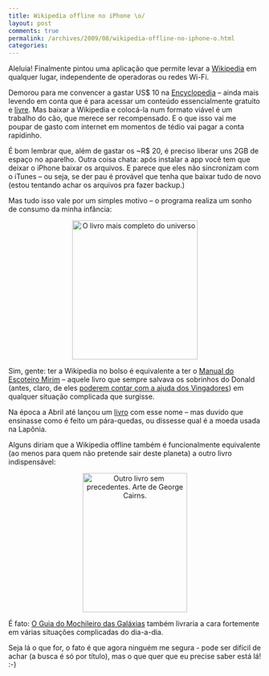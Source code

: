 ```yaml
---
title: Wikipedia offline no iPhone \o/
layout: post
comments: true
permalink: /archives/2009/08/wikipedia-offline-no-iphone-o.html
categories:
---
```

Aleluia! Finalmente pintou uma aplicação que permite levar a [Wikipedia][1] em qualquer lugar, independente de operadoras ou redes Wi-Fi.

Demorou para me convencer a gastar US$ 10 na [Encyclopedia][2] &#8211; ainda mais levendo em conta que é para acessar um conteúdo essencialmente gratuito e [livre][3]. Mas baixar a Wikipedia e colocá-la num formato viável é um trabalho do cão, que merece ser recompensado. E o que isso vai me poupar de gasto com internet em momentos de tédio vai pagar a conta rapidinho.

É bom lembrar que, além de gastar os ~R$ 20, é preciso liberar uns 2GB de espaço no aparelho. Outra coisa chata: após instalar a app você tem que deixar o iPhone baixar os arquivos. E parece que eles não sincronizam com o iTunes &#8211; ou seja, se der pau é provável que tenha que baixar tudo de novo (estou tentando achar os arquivos pra fazer backup.)

Mas tudo isso vale por um simples motivo &#8211; o programa realiza um sonho de consumo da minha infância:

<p style="text-align: center">
  <a title="O livro mais completo do universo" href="http://duckman.pettho.com/characters/guideb.html"><img class="aligncenter size-full wp-image-2709" src="//chester.me/wp-content/uploads/2009/08/manual_do_escoteiro_mirim.jpg" alt="O livro mais completo do universo" width="250" height="277" /></a>
</p>

Sim, gente: ter a Wikipedia no bolso é equivalente a ter o [Manual do Escoteiro Mirim][4] &#8211; aquele livro que sempre salvava os sobrinhos do Donald (antes, claro, de eles [poderem contar com a ajuda dos Vingadores][5]) em qualquer situação complicada que surgisse.

Na época a Abril até lançou um [livro][6] com esse nome &#8211; mas duvido que ensinasse como é feito um pára-quedas, ou dissesse qual é a moeda usada na Lapônia.

Alguns diriam que a Wikipedia offline também é funcionalmente equivalente (ao menos para quem não pretende sair deste planeta) a outro livro indispensável:

<p style="text-align: center">
  <a title="Outro livro sem precedentes. Arte de George Cairns." href="http://www.georgecairns.com/guide.html"><img class="size-full wp-image-2710 aligncenter" src="//chester.me/wp-content/uploads/2009/08/o_guia_do_mochileiro_das_galaxias.jpg" alt="Outro livro sem precedentes. Arte de George Cairns." width="208" height="277" /></a>
</p>

É fato: [O Guia do Mochileiro das Galáxias][7] também livraria a cara fortemente em várias situações complicadas do dia-a-dia.

Seja lá o que for, o fato é que agora ninguém me segura - pode ser difícil de achar (a busca é só por título), mas o que quer que eu precise saber está lá! :-)

 [1]: http://en.wikipedia.org
 [2]: http://collison.ie/wikipedia-iphone/
 [3]: http://en.wikipedia.org/wiki/Wikipedia:Text_of_Creative_Commons_Attribution-ShareAlike_3.0_Unported_License
 [4]: http://pt.wikipedia.org/wiki/Manual_do_Escoteiro-Mirim
 [5]: http://www.google.com/hostednews/afp/article/ALeqM5hMnBgt5Gb2G4ed5WADmGe80QwnrA
 [6]: http://www.flickr.com/photos/ederarte/3293746165/
 [7]: http://pt.wikipedia.org/wiki/O_Guia_do_Mochileiro_das_Gal%C3%A1xias
